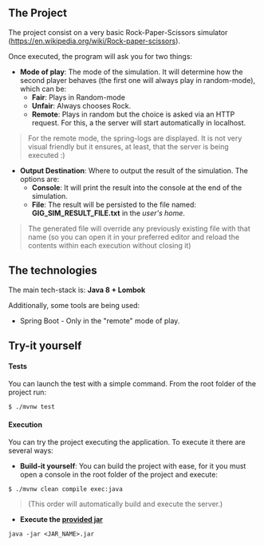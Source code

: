 ## The Project
The project consist on a very basic Rock-Paper-Scissors simulator (https://en.wikipedia.org/wiki/Rock-paper-scissors).


Once executed, the program will ask you for two things:
* **Mode of play**: The mode of the simulation. It will determine how the second player behaves (the first one will always play in random-mode), which can be:
  * **Fair**: Plays in Random-mode
  * **Unfair**: Always chooses Rock.
  * **Remote**: Plays in random but the choice is asked via an HTTP request. For this, a the server will start automatically in localhost.
  
> For the remote mode, the spring-logs are displayed. It is not very visual friendly but it ensures, at least, that the server is being executed :)


* **Output Destination**: Where to output the result of the simulation. The options are:
  * **Console**: It will print the result into the console at the end of the simulation.
  * **File**: The result will be persisted to the file named: **GIG_SIM_RESULT_FILE.txt** in the *user's home*.

> The generated file will override any previously existing file with that name (so you can open it in your preferred editor and reload the contents within each execution without closing it)


## The technologies

The main tech-stack is: **Java 8 + Lombok**

Additionally, some tools are being used:

* Spring Boot - Only in the "remote" mode of play.


## Try-it yourself

#### Tests

You can launch the test with a simple command. From the root folder of the project run:
```
$ ./mvnw test
```


#### Execution

You can try the project executing the application. To execute it there are several ways:

* **Build-it yourself**: You can build the project with ease, for it you must open a console in the root folder of the project and execute:
```
$ ./mvnw clean compile exec:java
```
> (This order will automatically build and execute the server.)

* **Execute the [provided jar](https://github.com/NemesisMate/gigtrial/releases/)**
```
java -jar <JAR_NAME>.jar
```